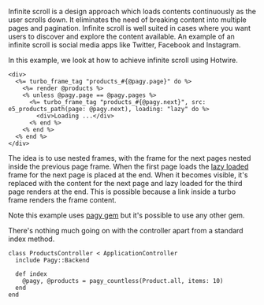 Infinite scroll is a design approach which loads contents continuously as the user scrolls down. It eliminates the need of breaking content into multiple pages and pagination. Infinite scroll is well suited in cases where you want users to discover and explore the content available. An example of an infinite scroll is social media apps like Twitter, Facebook and Instagram.

In this example, we look at how to achieve infinite scroll using Hotwire.

```
<div>
  <%= turbo_frame_tag "products_#{@pagy.page}" do %>
    <%= render @products %>
    <% unless @pagy.page == @pagy.pages %>
      <%= turbo_frame_tag "products_#{@pagy.next}", src: e5_products_path(page: @pagy.next), loading: "lazy" do %>
        <div>Loading ...</div>
      <% end %>
    <% end %>
  <% end %>
</div>
```

The idea is to use nested frames, with the frame for the next pages nested inside the previous page frame. When the first page loads the [lazy loaded ](https://turbo.hotwired.dev/reference/frames#lazy-loaded-frame)frame for the next page is placed at the end. When it becomes visible, it's replaced with the content for the next page and lazy loaded for the third page renders at the end. This is possible because a link inside a turbo frame renders the frame content.

Note this example uses [pagy gem](https://github.com/ddnexus/pagy) but it's possible to use any other gem.

There's nothing much going on with the controller apart from a standard index method.

```
class ProductsController < ApplicationController
  include Pagy::Backend

  def index
    @pagy, @products = pagy_countless(Product.all, items: 10)
  end
end
```
